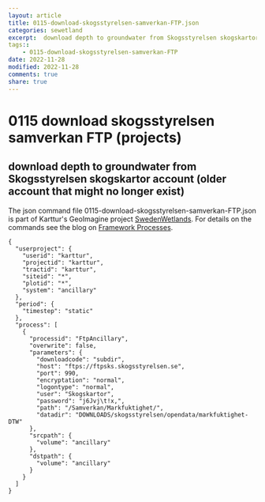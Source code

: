 ```yaml
---
layout: article
title: 0115-download-skogsstyrelsen-samverkan-FTP.json
categories: sewetland
excerpt:  download depth to groundwater from Skogsstyrelsen skogskartor account (older account that might no longer exist)
tags:: 
    - 0115-download-skogsstyrelsen-samverkan-FTP
date: 2022-11-28
modified: 2022-11-28
comments: true
share: true
---
```


# 0115 download skogsstyrelsen samverkan FTP (projects)

##  download depth to groundwater from Skogsstyrelsen skogskartor account (older account that might no longer exist)

The json command file <span class='file'>0115-download-skogsstyrelsen-samverkan-FTP.json</span> is part of Karttur's GeoImagine project [<span class='project'>SwedenWetlands</span>](https://karttur.github.io/geoimagine03-proj-wetland-se/index.html). For details on the commands see the blog on [Framework Processes](https://karttur.github.io/geoimagine03-docs-procpack/).

```
{
  "userproject": {
    "userid": "karttur",
    "projectid": "karttur",
    "tractid": "karttur",
    "siteid": "*",
    "plotid": "*",
    "system": "ancillary"
  },
  "period": {
    "timestep": "static"
  },
  "process": [
    {
      "processid": "FtpAncillary",
      "overwrite": false,
      "parameters": {
        "downloadcode": "subdir",
        "host": "ftps://ftpsks.skogsstyrelsen.se",
        "port": 990,
        "encryptation": "normal",
        "logontype": "normal",
        "user": "Skogskartor",
        "password": "j6Jvj\t!x,",
        "path": "/Samverkan/Markfuktighet/",
        "datadir": "DOWNLOADS/skogsstyrelsen/opendata/markfuktighet-DTW"
      },
      "srcpath": {
        "volume": "ancillary"
      },
      "dstpath": {
        "volume": "ancillary"
      }
    }
  ]
}
```
